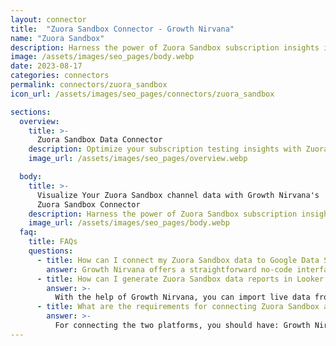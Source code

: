 ```yaml
---
layout: connector
title:  "Zuora Sandbox Connector - Growth Nirvana"
name: "Zuora Sandbox"
description: Harness the power of Zuora Sandbox subscription insights integrated into Looker Studio for strategic subscription testing decisions.
image: /assets/images/seo_pages/body.webp
date: 2023-08-17
categories: connectors
permalink: connectors/zuora_sandbox
icon_url: /assets/images/seo_pages/connectors/zuora_sandbox

sections:
  overview:
    title: >-
      Zuora Sandbox Data Connector
    description: Optimize your subscription testing insights with Zuora Sandbox integration. Seamlessly merge subscription test data from Zuora Sandbox with Looker Studio's analytical capabilities, unlocking insights that drive testing strategies, revenue analysis, and operational excellence.
    image_url: /assets/images/seo_pages/overview.webp

  body:
    title: >-
      Visualize Your Zuora Sandbox channel data with Growth Nirvana's
      Zuora Sandbox Connector
    description: Harness the power of Zuora Sandbox subscription insights integrated into Looker Studio for strategic subscription testing decisions.
    image_url: /assets/images/seo_pages/body.webp
  faq:
    title: FAQs
    questions:
      - title: How can I connect my Zuora Sandbox data to Google Data Studio/Looker Studio?
        answer: Growth Nirvana offers a straightforward no-code interface to connect to Zuora Sandbox data sources.
      - title: How can I generate Zuora Sandbox data reports in Looker Studio?
        answer: >-
          With the help of Growth Nirvana, you can import live data from Zuora Sandbox into Looker Studio. These data can be viewed in charts, tables, and dashboards to generate branded reports that can be shared instantly.
      - title: What are the requirements for connecting Zuora Sandbox and Looker Studio?
        answer: >-
          For connecting the two platforms, you should have: Growth Nirvana Account and Zuora Sandbox Ads Account
---
```


